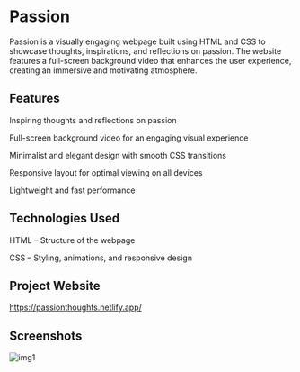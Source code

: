 # Passion

Passion is a visually engaging webpage built using HTML and CSS to showcase thoughts, inspirations, and reflections on passion. The website features a full-screen background video that enhances the user experience, creating an immersive and motivating atmosphere.

## Features
Inspiring thoughts and reflections on passion

Full-screen background video for an engaging visual experience

Minimalist and elegant design with smooth CSS transitions

Responsive layout for optimal viewing on all devices

Lightweight and fast performance

## Technologies Used
HTML – Structure of the webpage

CSS – Styling, animations, and responsive design

## Project Website
https://passionthoughts.netlify.app/

## Screenshots
![img1](https://github.com/user-attachments/assets/b96d716e-92a8-4412-bb9c-a8f82f4e6b71)

